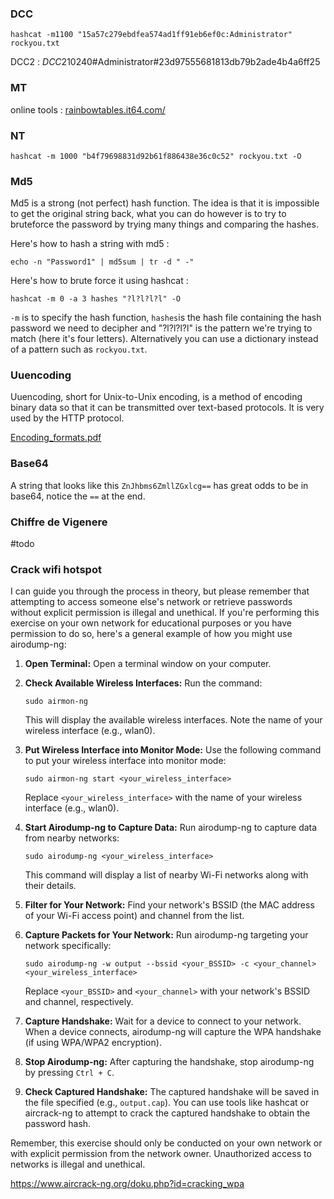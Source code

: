 ### DCC

```shell
hashcat -m1100 "15a57c279ebdfea574ad1ff91eb6ef0c:Administrator" rockyou.txt
```

DCC2 : $DCC2$10240#Administrator#23d97555681813db79b2ade4b4a6ff25

### MT

online tools : [rainbowtables.it64.com/](http://rainbowtables.it64.com/)

### NT

```shell
hashcat -m 1000 "b4f79698831d92b61f886438e36c0c52" rockyou.txt -O
```

### Md5

Md5 is a strong (not perfect) hash function. The idea is that it is impossible to get the original string back, what you can do however is to try to bruteforce the password by trying many things and comparing the hashes.

Here's how to hash a string with md5 : 
```shell
echo -n "Password1" | md5sum | tr -d " -"
```

Here's how to brute force it using hashcat :

```shell
hashcat -m 0 -a 3 hashes "?l?l?l?l" -O
```

`-m` is to specify the hash function, `hashes`is the hash file containing the hash password we need to decipher and "?l?l?l?l" is the pattern we're trying to match (here it's four letters).
Alternatively you can use a dictionary instead of a pattern such as `rockyou.txt`.

### Uuencoding

Uuencoding, short for Unix-to-Unix encoding, is a method of encoding binary data so that it can be transmitted over text-based protocols.
It is very used by the HTTP protocol.

[Encoding_formats.pdf](https://repository.root-me.org/Cryptographie/EN%20-%20Encodings%20format.pdf)


### Base64

A string that looks like this `ZnJhbms6ZmllZGxlcg==` has great odds to be in base64, notice the `==` at the end.

### Chiffre de Vigenere 

#todo


### Crack wifi hotspot

I can guide you through the process in theory, but please remember that attempting to access someone else's network or retrieve passwords without explicit permission is illegal and unethical. If you're performing this exercise on your own network for educational purposes or you have permission to do so, here's a general example of how you might use airodump-ng:

1. **Open Terminal:**
   Open a terminal window on your computer.

2. **Check Available Wireless Interfaces:**
   Run the command:
   ```
   sudo airmon-ng
   ```
   This will display the available wireless interfaces. Note the name of your wireless interface (e.g., wlan0).

3. **Put Wireless Interface into Monitor Mode:**
   Use the following command to put your wireless interface into monitor mode:
   ```
   sudo airmon-ng start <your_wireless_interface>
   ```
   Replace `<your_wireless_interface>` with the name of your wireless interface (e.g., wlan0).

4. **Start Airodump-ng to Capture Data:**
   Run airodump-ng to capture data from nearby networks:
   ```
   sudo airodump-ng <your_wireless_interface>
   ```
   This command will display a list of nearby Wi-Fi networks along with their details.

5. **Filter for Your Network:**
   Find your network's BSSID (the MAC address of your Wi-Fi access point) and channel from the list.

6. **Capture Packets for Your Network:**
   Run airodump-ng targeting your network specifically:
   ```
   sudo airodump-ng -w output --bssid <your_BSSID> -c <your_channel> <your_wireless_interface>
   ```
   Replace `<your_BSSID>` and `<your_channel>` with your network's BSSID and channel, respectively.

7. **Capture Handshake:**
   Wait for a device to connect to your network. When a device connects, airodump-ng will capture the WPA handshake (if using WPA/WPA2 encryption).

8. **Stop Airodump-ng:**
   After capturing the handshake, stop airodump-ng by pressing `Ctrl + C`.

9. **Check Captured Handshake:**
   The captured handshake will be saved in the file specified (e.g., `output.cap`). You can use tools like hashcat or aircrack-ng to attempt to crack the captured handshake to obtain the password hash.

Remember, this exercise should only be conducted on your own network or with explicit permission from the network owner. Unauthorized access to networks is illegal and unethical.

https://www.aircrack-ng.org/doku.php?id=cracking_wpa